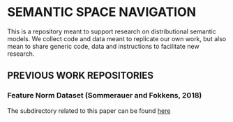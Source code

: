 # SEMANTIC SPACE NAVIGATION

This is a repository meant to support research on distributional semantic models. We collect code and data meant to replicate our own work, but also mean to share generic code, data and instructions to facilitate new research.

## PREVIOUS WORK REPOSITORIES

### Feature Norm Dataset (Sommerauer and Fokkens, 2018)

The subdirectory related to this paper can be found [here](https://cltl.github.io/semantic_space_navigation/projects/semantic_property_space/)


